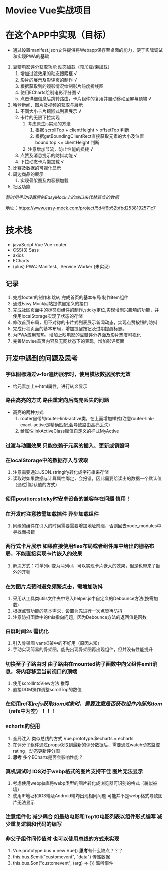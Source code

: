 # Moviee Vue实战项目

# 在这个APP中实现（目标）
+ 通过设置manifest.json文件提供将Webapp保存至桌面的能力，便于实际调试和实现PWA的基础
1. 豆瓣电影评分获取功能 动态加载（预加载/懒加载）
   1. 增加过渡效果的动态搜索框 √
   2. 影片的展示及影评页的制作 √
   3. 根据获取到的观影情况绘制影片热度折线图
   4. 使用ECharts绘制电影评分图 √
   5. 点击详细信息后跳转路由，卡片组件的复用并自动移动至屏幕顶端 √
2. 哈登新闻、图片及视频的获取与展示
   1. 不同大小卡片镶嵌式列表展示 √
   2. 卡片的无限下拉实现 
      1. 考虑原生js实现的方法 
         1. 根据 scrollTop + clientHeight > offsetTop 判断
         2. 根据getBoundingClientRect直接获取元素的大小及位置         bound.top <= clientHeight 判断
      2. 注意增加节流，防止性能的损耗 √
   2. 点赞及消息提示的防抖功能 √
   3. 下拉动态卡片懒加载 √
3. 比赛及数据的可视化显示
4. 周边商品的展示
   1. 实现骨架图及内容预加载
5. 社区功能

*暂时用手动设置后的EasyMock上的端口来代替真实的数据*
  
  地址：https://www.easy-mock.com/project/5d4f6b52bfbd2538192571c7

# 技术栈
+ javaScript Vue Vue-router
+ CSS(3) Sass
+ axios 
+ ECharts
+ (plus) PWA: Manifest、Service Worker (未实现)

## 记录 
1. 完成footer的制作和跳转 完成首页的基本布局 制作item组件
2. 通过Easy Mock网站提供自定义的接口 
3. 完成社区页面中的标签页组件的制作,sticky定位,实现增删兴趣项的功能，并使用localStorage实现了状态的存储
4. 修改首页布局，用不对称的卡片式列表展示新闻动态，实现点赞按钮的防抖
5. 完成行程页面的基本布局，增加提醒按钮及过期提醒标志。
6. 为PWA应用预热，增加上映电影的豆瓣评分界面及影片热度可视化
7. 完善Moviee首页内容及无网状态下的表现，增加影评页面

## 开发中遇到的问题及思考

### 字体图标通过v-for遍历展示时，使用模板数据展示无效
+ 给元素加上v-html属性，进行转义显示
### 路由高亮的方式 路由重定向后高亮丢失的问题
+ 高亮的两种方式
   1. router自带的router-link-active类，在上面增加样式(注意router-link-exact-active是精确匹配,会导致路由高亮丢失)
   2. 给属性linkActiveClass赋值自定义的样式MyActive
### 过渡与动画效果 只能依赖于元素的插入、更新或销毁吗
### 在localStorage中的数据存入与读取
1. 注意需要通过JSON.stringify转化成字符串来存储
2. 读取时如果数据与计算属性绑定，会报错，因此需要给读出的数据一个默认值（通过||默认值的方式）
### 使用position:sticky时安卓设备的兼容存在问题 慎用！
### 在开发时注意按需加载插件 异步加载组件
1. 同级的组件在引入的时候需要需要增加地址前缀，否则回去node_modules中寻找而报错
### 两行式卡片展示 如果直接使用flex布局或者组件库中给出的栅格布局，不能直接实现卡片嵌入的效果
1. 解决方式：将单列ul变为两列ul，可以实现卡片嵌入的效果，但是也带来了额外的开销
### 在为图片点赞时避免频繁点击，需增加防抖
1. 采用从工具类utils文件夹中导入helper.js中自定义的Debounce方法(按需加载)
2. 根据点赞功能的基本需求，设置为先进行一次点赞再防抖
3. 注意防抖函数中的this指向问题，因为Debounce方法的返回值是函数
### 白屏时间2s 需优化
1. 引入骨架图 vant框架中的不好用（原因未知） 
2. 手动实现简易的骨架图，能先出现骨架图再出现组件，但并没有性能提升
### 切换至子子路由时 由子路由在mounted钩子函数中向父组件emit消息，将内容移至当前视口的顶端
1. 使用scrollIntoView方法 推荐
2. 直接DOM操作调整scrollTop的数值
### 在使用ref和$refs获取dom对象时，需要注意是否获取组件内部的dom（$refs中为空）！！！
### echarts的使用
1. 全局注入 类似总线的方式 Vue.prototype.$echarts = echarts
2. 在评分子组件通过props获取到最新的评分数据后，需要通过watch动态监控rating，动态更新评分图
3. **思考** 多个ECharts是否会影响性能？
### 真机调试时 IOS对于webp格式的图片支持不佳 图片无法显示
1. 考虑使用webpjs库将webp类型的图片转化成浏览器可识别的格式（貌似被墙）
2. 使用IP地址和IOS端及Android端均出现相同问题 可能并不是webp格式导致图片无法显示
### 注意组件化 减少耦合 如最热电影和Top10电影列表以组件形式编写 减少重复逻辑和代码的编写
### 非父子组件间传值时 也可以使用总线的方式来实现
1. Vue.prototype.bus = new Vue() **思考**有什么缺点？？？
2. this.bus.$emit("customevent", "data") 传递数据
3. this.bus.$on("customevent", (arg) => {}) 监听事件